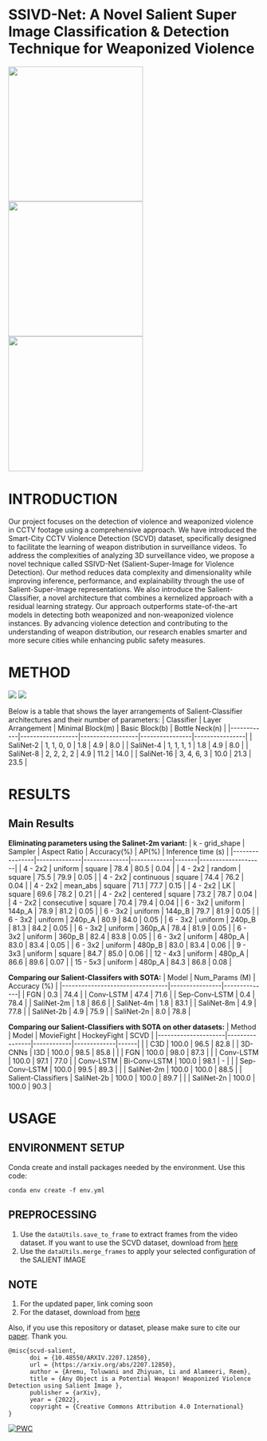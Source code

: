 # SSIVD-Net: A Novel Salient Super Image Classification \& Detection Technique for Weaponized Violence

<img src="https://github.com/Ti-Oluwanimi/Violence_Detection_Main/blob/main/Result/VGG16_3_2_output.gif" width="270" height="270"> <img src="https://github.com/Ti-Oluwanimi/Violence_Detection_Main/blob/main/Result/Inception_3_2_output.gif" width="270" height="270"> <img src="https://github.com/Ti-Oluwanimi/Violence_Detection_Main/blob/main/Result/Densenet_5_3_output%20.gif" width="270" height="270">

# INTRODUCTION
Our project focuses on the detection of violence and weaponized violence in CCTV footage using a comprehensive approach. We have introduced the Smart-City CCTV Violence Detection (SCVD) dataset, specifically designed to facilitate the learning of weapon distribution in surveillance videos. To address the complexities of analyzing 3D surveillance video, we propose a novel technique called SSIVD-Net (Salient-Super-Image for Violence Detection). Our method reduces data complexity and dimensionality while improving inference, performance, and explainability through the use of Salient-Super-Image representations. We also introduce the Salient-Classifier, a novel architecture that combines a kernelized approach with a residual learning strategy. Our approach outperforms state-of-the-art models in detecting both weaponized and non-weaponized violence instances. By advancing violence detection and contributing to the understanding of weapon distribution, our research enables smarter and more secure cities while enhancing public safety measures.

# METHOD
<img src="https://github.com/Ti-Oluwanimi/Violence_Detection_Main/blob/main/Result/sivi.png"> 
<img src="https://github.com/Ti-Oluwanimi/Violence_Detection_Main/blob/main/Result/join.png"> 

Below is a table that shows the layer arrangements of Salient-Classifier architectures and their number of parameters:
| Classifier | Layer Arrangement | Minimal Block(m) | Basic Block(b) | Bottle Neck(n) |
|------------|------------------|------------------|----------------|----------------|
| SaliNet-2  | 1, 1, 0, 0       | 1.8              | 4.9            | 8.0            |
| SaliNet-4  | 1, 1, 1, 1       | 1.8              | 4.9            | 8.0            |
| SaliNet-8  | 2, 2, 2, 2       | 4.9              | 11.2           | 14.0           |
| SaliNet-16 | 3, 4, 6, 3       | 10.0             | 21.3           | 23.5           |

# RESULTS
## Main Results
**Eliminating parameters using the Salinet-2m variant:**
| k - grid_shape | Sampler      | Aspect Ratio | Accuracy(%) | AP(%) | Inference time (s) |
|----------------|--------------|--------------|-------------|-------|--------------------|
| 4 - 2x2        | uniform      | square       | 78.4        | 80.5  | 0.04               |
| 4 - 2x2        | random       | square       | 75.5        | 79.9  | 0.05               |
| 4 - 2x2        | continuous   | square       | 74.4        | 76.2  | 0.04               |
| 4 - 2x2        | mean_abs     | square       | 71.1        | 77.7  | 0.15               |
| 4 - 2x2        | LK           | square       | 69.6        | 78.2  | 0.21               |
| 4 - 2x2        | centered     | square       | 73.2        | 78.7  | 0.04               |
| 4 - 2x2        | consecutive  | square       | 70.4        | 79.4  | 0.04               |
| 6 - 3x2        | uniform      | 144p_A       | 78.9        | 81.2  | 0.05               |
| 6 - 3x2        | uniform      | 144p_B       | 79.7        | 81.9  | 0.05               |
| 6 - 3x2        | uniform      | 240p_A       | 80.9        | 84.0  | 0.05               |
| 6 - 3x2        | uniform      | 240p_B       | 81.3        | 84.2  | 0.05               |
| 6 - 3x2        | uniform      | 360p_A       | 78.4        | 81.9  | 0.05               |
| 6 - 3x2        | uniform      | 360p_B       | 82.4        | 83.8  | 0.05               |
| 6 - 3x2        | uniform      | 480p_A       | 83.0        | 83.4  | 0.05               |
| 6 - 3x2        | uniform      | 480p_B       | 83.0        | 83.4  | 0.06               |
| 9 - 3x3        | uniform      | square       | 84.7        | 85.0  | 0.06               |
| 12 - 4x3       | uniform      | 480p_A       | 86.6        | 89.6  | 0.07               |
| 15 - 5x3       | uniform      | 480p_A       | 84.3        | 86.8  | 0.08               |

**Comparing our Salient-Classifers with SOTA:**
| Model                           | Num_Params (M) | Accuracy (%) |
|---------------------------------|----------------|--------------|
| FGN                             | 0.3            | 74.4         |
| Conv-LSTM                       | 47.4           | 71.6         |
| Sep-Conv-LSTM                   | 0.4            | 78.4         |
| SaliNet-2m                      | 1.8            | 86.6         |
| SaliNet-4m                      | 1.8            | 83.1         |
| SaliNet-8m                      | 4.9            | 77.8         |
| SaliNet-2b                      | 4.9            | 75.9         |
| SaliNet-2n                      | 8.0            | 78.8         |

**Comparing our Salient-Classifiers with SOTA on other datasets:**
| Method              | Model          | MovieFight | HockeyFight | SCVD |
|---------------------|----------------|------------|-------------|------|
|                     | C3D            | 100.0      | 96.5        | 82.8 |
| 3D-CNNs             | I3D            | 100.0      | 98.5        | 85.8 |
|                     | FGN            | 100.0      | 98.0        | 87.3 |
|                     | Conv-LSTM      | 100.0      | 97.1        | 77.0 |
| Conv-LSTM           | Bi-Conv-LSTM   | 100.0      | 98.1        | -    |
|                     | Sep-Conv-LSTM  | 100.0      | 99.5        | 89.3 |
|                     | SaliNet-2m     | 100.0      | 100.0       | 88.5 |
| Salient-Classifiers | SaliNet-2b     | 100.0      | 100.0       | 89.7 |
|                     | SaliNet-2n     | 100.0      | 100.0       | 90.3 |

# USAGE
## ENVIRONMENT SETUP
Conda create and install packages needed by the environment. Use this code:
```
conda env create -f env.yml
```

## PREPROCESSING
1. Use the ```dataUtils.save_to_frame``` to extract frames from the video dataset. If you want to use the SCVD dataset, download from [here](www.kaggle.com/dataset/75806dc0d1bc0fccd0cedaf117979ffa2f2ae5c3c7af3cdd78b9f4cc14d96013)
2. Use the ```dataUtils.merge_frames``` to apply your selected configuration of the SALIENT IMAGE

## NOTE

1. For the updated paper, link coming soon
2. For the dataset, download from [here](https://www.kaggle.com/datasets/75806dc0d1bc0fccd0cedaf117979ffa2f2ae5c3c7af3cdd78b9f4cc14d96013)
  
  Also, if you use this repository or dataset, please make sure to cite our [paper](https://arxiv.org/abs/2207.12850). Thank you.
  
    @misc{scvd-salient,
          doi = {10.48550/ARXIV.2207.12850},
          url = {https://arxiv.org/abs/2207.12850},
          author = {Aremu, Toluwani and Zhiyuan, Li and Alameeri, Reem},
          title = {Any Object is a Potential Weapon! Weaponized Violence Detection using Salient Image },
          publisher = {arXiv},
          year = {2022},
          copyright = {Creative Commons Attribution 4.0 International}
    }

[![PWC](https://img.shields.io/endpoint.svg?url=https://paperswithcode.com/badge/towards-smart-city-security-violence-and/violence-and-weaponized-violence-detection-on)](https://paperswithcode.com/sota/violence-and-weaponized-violence-detection-on?p=towards-smart-city-security-violence-and)
